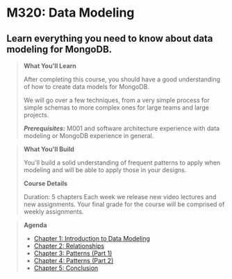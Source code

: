 # M320: Data Modeling

## Learn everything you need to know about data modeling for MongoDB.


>__What You'll Learn__
>
>After completing this course, you should have a good understanding of how to create data models for MongoDB.
>
>We will go over a few techniques, from a very simple process for simple schemas to more complex ones for large teams and large projects.
>
>***Prerequisites:***
>M001 and software architecture experience with data modeling or MongoDB experience in general.

>__What You'll Build__
>
>You'll build a solid understanding of frequent patterns to apply when modeling and will be able to apply those in your designs.
>
>__Course Details__
>
>Duration: 5 chapters
Each week we release new video lectures and new assignments.
Your final grade for the course will be comprised of weekly assignments.

>__Agenda__
>
>- [Chapter 1: Introduction to Data Modeling](./Chapter%201:%20Introduction%20to%20Data%20Modeling/README.md)
>- [Chapter 2: Relationships](./Chapter%202:%20Relationship/README.md)
>- [Chapter 3: Patterns (Part 1)](./Chapter%204:%20Patterns%20(Part%201)/README.md)
>- [Chapter 4: Patterns (Part 2)](./Chapter%204:%20Patterns%20(Part%202)/README.md)
>- [Chapter 5: Conclusion](./Chapter%205:%20Conclusion/README.md)
